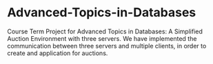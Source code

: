# Advanced-Topics-in-Databases
Course Term Project for Advanced Topics in Databases: A Simplified Auction Environment with three servers. We have implemented 
the communication between three servers and multiple clients, in order to create and application for auctions. 

